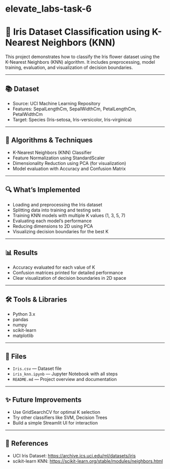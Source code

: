# elevate_labs-task-6
# 🌸 Iris Dataset Classification using K-Nearest Neighbors (KNN)

This project demonstrates how to classify the Iris flower dataset using the K-Nearest Neighbors (KNN) algorithm. It includes preprocessing, model training, evaluation, and visualization of decision boundaries.

---

## 📚 Dataset

- Source: UCI Machine Learning Repository
- Features: SepalLengthCm, SepalWidthCm, PetalLengthCm, PetalWidthCm
- Target: Species (Iris-setosa, Iris-versicolor, Iris-virginica)

---

## 🧠 Algorithms & Techniques

- K-Nearest Neighbors (KNN) Classifier
- Feature Normalization using StandardScaler
- Dimensionality Reduction using PCA (for visualization)
- Model evaluation with Accuracy and Confusion Matrix

---

## 🔍 What’s Implemented

- Loading and preprocessing the Iris dataset
- Splitting data into training and testing sets
- Training KNN models with multiple K values (1, 3, 5, 7)
- Evaluating each model’s performance
- Reducing dimensions to 2D using PCA
- Visualizing decision boundaries for the best K

---

## 📊 Results

- Accuracy evaluated for each value of K
- Confusion matrices printed for detailed performance
- Clear visualization of decision boundaries in 2D space

---

## 🛠 Tools & Libraries

- Python 3.x
- pandas
- numpy
- scikit-learn
- matplotlib

---

## 📁 Files

- `Iris.csv` — Dataset file
- `iris_knn.ipynb` — Jupyter Notebook with all steps
- `README.md` — Project overview and documentation

---

## ✨ Future Improvements

- Use GridSearchCV for optimal K selection
- Try other classifiers like SVM, Decision Trees
- Build a simple Streamlit UI for interaction

---

## 🔗 References

- UCI Iris Dataset: https://archive.ics.uci.edu/ml/datasets/iris
- scikit-learn KNN: https://scikit-learn.org/stable/modules/neighbors.html
